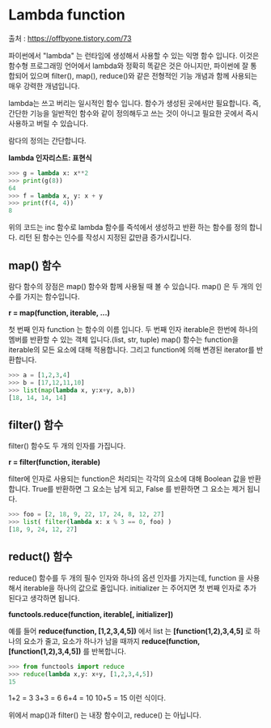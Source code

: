 # Lambda function

출처 : https://offbyone.tistory.com/73

파이썬에서 "lambda" 는 런타임에 생성해서 사용할 수 있는 익명 함수 입니다. 이것은 함수형 프로그래밍 언어에서 lambda와 정확히 똑같은 것은 아니지만,  파이썬에 잘 통합되어 있으며 filter(), map(), reduce()와  같은 전형적인 기능 개념과 함께 사용되는 매우 강력한 개념입니다.

lambda는 쓰고 버리는 일시적인 함수 입니다. 함수가 생성된 곳에서만 필요합니다. 즉, 간단한 기능을 일반적인 함수와 같이 정의해두고 쓰는 것이 아니고 필요한 곳에서 즉시 사용하고 버릴 수 있습니다.



람다의 정의는 간단합니다.

**lambda 인자리스트: 표현식**

```python
>>> g = lambda x: x**2
>>> print(g(8))
64
>>> f = lambda x, y: x + y
>>> print(f(4, 4))
8
```

위의 코드는 inc 함수로 lambda 함수를 즉석에서 생성하고 반환 하는 함수를 정의 합니다. 리턴 된 함수는 인수를 작성시 지정된 값만큼 증가시킵니다.



## map() 함수

람다 함수의 장점은 map() 함수와 함께 사용될 때 볼 수 있습니다.  map() 은 두 개의 인수를 가지는 함수입니다.

**r = map(function, iterable, ...)**

첫 번째 인자 function 는 함수의 이름 입니다. 두 번째 인자 iterable은 한번에 하나의 멤버를 반환할 수 있는 객체 입니다.(list, str, tuple) map() 함수는 function을 iterable의 모든 요소에 대해 적용합니다. 그리고 function에 의해 변경된  iterator를 반환합니다.



```python
>>> a = [1,2,3,4]
>>> b = [17,12,11,10]
>>> list(map(lambda x, y:x+y, a,b))
[18, 14, 14, 14]
```



## filter() 함수

filter() 함수도 두 개의 인자를 가집니다.

**r = filter(function, iterable)**

filter에 인자로 사용되는 function은 처리되는 각각의 요소에 대해 Boolean 값을 반환합니다. True를 반환하면 그 요소는 남게 되고, False 를 반환하면 그 요소는 제거 됩니다.

```python
>>> foo = [2, 18, 9, 22, 17, 24, 8, 12, 27]
>>> list( filter(lambda x: x % 3 == 0, foo) )
[18, 9, 24, 12, 27]
```



## reduct() 함수

reduce() 함수를 두 개의 필수 인자와 하나의 옵션 인자를 가지는데, function 을 사용해서 iterable을 하나의 값으로 줄입니다. initializer 는 주어지면 첫 번째 인자로 추가 된다고 생각하면 됩니다.

**functools.reduce(function, iterable[, initializer])**

예를 들어 **reduce(function, [1,2,3,4,5])** 에서 list 는 **[function(1,2),3,4,5]** 로 하나의 요소가 줄고, 요소가 하나가 남을 때까지 **reduce(function, [function(1,2),3,4,5])** 를 반복합니다.

```python
>>> from functools import reduce
>>> reduce(lambda x,y: x+y, [1,2,3,4,5])
15
```

1+2 = 3
3+3 = 6
6+4 = 10
10+5 = 15
이런 식이다.



위에서 map()과 filter() 는 내장 함수이고, reduce() 는 아닙니다.